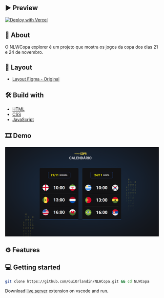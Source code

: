 </div>

## ▶ Preview

[![Deploy with Vercel](https://vercel.com/button)](https://countdown-jet.vercel.app/)

## 📃 About

O NLWCopa explorer é um projeto que mostra os jogos da copa dos dias 21 e 24 de novembro.

## 🎨 Layout

- [Layout Figma - Original](https://www.figma.com/file/BNrcRhr34WgOcVxXn6r3yn/Calend%C3%A1rio-de-Jogos-(Community)?node-id=0%3A1)

## 🛠 Build with

- [HTML]()
- [CSS]()
- [JavaScript]()

## 🎞 Demo

<img src="/assets/demo.png">

## ⚙ Features


## 💻 Getting started

```sh
git clone https://github.com/GuiOrlandin/NLWCopa.git && cd NLWCopa
```

Download [live server](https://marketplace.visualstudio.com/items?itemName=ritwickdey.LiveServer) extension on vscode and run.